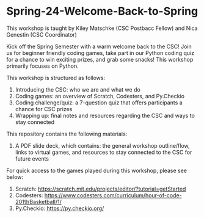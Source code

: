 # Spring-24-Welcome-Back-to-Spring

This workshop is taught by Kiley Matschke (CSC Postbacc Fellow) and Nica Genestin (CSC Coordinator)


Kick off the Spring Semester with a warm welcome back to the CSC! Join us for beginner friendly coding games, take part in our Python coding quiz for a chance to win exciting prizes, and grab some snacks! This workshop primarily focuses on Python. 


This workshop is structured as follows:
  1. Introducing the CSC: who we are and what we do
  2. Coding games: an overview of Scratch, Codesters, and Py.Checkio
  3. Coding challenge/quiz: a 7-question quiz that offers participants a chance for CSC prizes
  4. Wrapping up: final notes and resources regarding the CSC and ways to stay connected
     

This repository contains the following materials:
  1. A PDF slide deck, which contains: the general workshop outline/flow, links to virtual games, and resources to stay connected to the CSC for future events
     

For quick access to the games played during this workshop, please see below:
  1. Scratch:   https://scratch.mit.edu/projects/editor/?tutorial=getStarted
  2. Codesters:   https://www.codesters.com/curriculum/hour-of-code-2019/Basketball/1/
  3. Py.Checkio:   https://py.checkio.org/

